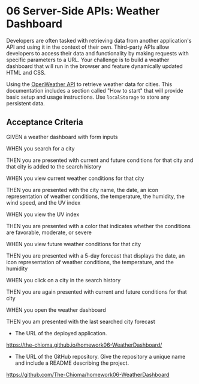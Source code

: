 # 06 Server-Side APIs: Weather Dashboard

Developers are often tasked with retrieving data from another application's API and using it in the context of their own. Third-party APIs allow developers to access their data and functionality by making requests with specific parameters to a URL. Your challenge is to build a weather dashboard that will run in the browser and feature dynamically updated HTML and CSS.

Using the [OpenWeather API](https://openweathermap.org/api) to retrieve weather data for cities. This documentation includes a section called "How to start" that will provide basic setup and usage instructions. Use `localStorage` to store any persistent data.


## Acceptance Criteria

GIVEN a weather dashboard with form inputs

WHEN you search for a city

THEN you are presented with current and future conditions for that city and that city is added to the search history

WHEN you view current weather conditions for that city

THEN you are presented with the city name, the date, an icon representation of weather conditions, the temperature, the humidity, the wind speed, and the UV index

WHEN you view the UV index

THEN you are presented with a color that indicates whether the conditions are favorable, moderate, or severe

WHEN you view future weather conditions for that city

THEN you are presented with a 5-day forecast that displays the date, an icon representation of weather conditions, the temperature, and the humidity

WHEN you click on a city in the search history

THEN you are again presented with current and future conditions for that city

WHEN you open the weather dashboard

THEN you am presented with the last searched city forecast




* The URL of the deployed application.

https://the-chioma.github.io/homework06-WeatherDashboard/


* The URL of the GitHub repository. Give the repository a unique name and include a README describing the project.

https://github.com/The-Chioma/homework06-WeatherDashboard


